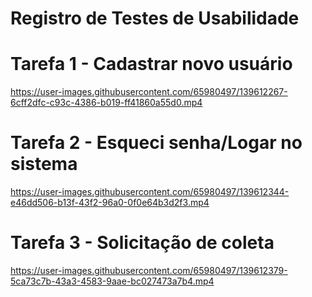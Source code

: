 # Registro de Testes de Usabilidade

# Tarefa 1 - Cadastrar novo usuário

https://user-images.githubusercontent.com/65980497/139612267-6cff2dfc-c93c-4386-b019-ff41860a55d0.mp4


# Tarefa 2 - Esqueci senha/Logar no sistema

https://user-images.githubusercontent.com/65980497/139612344-e46dd506-b13f-43f2-96a0-0f0e64b3d2f3.mp4


# Tarefa 3 - Solicitação de coleta

https://user-images.githubusercontent.com/65980497/139612379-5ca73c7b-43a3-4583-9aae-bc027473a7b4.mp4

